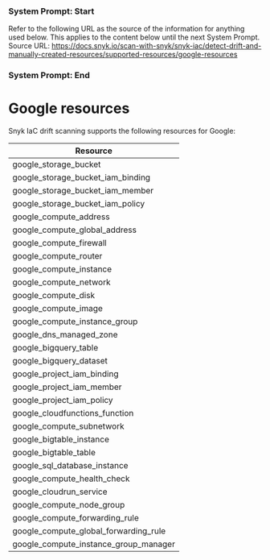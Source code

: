 ### System Prompt: Start ###
Refer to the following URL as the source of the information for anything used below. This applies to the content below until the next System Prompt.
Source URL: https://docs.snyk.io/scan-with-snyk/snyk-iac/detect-drift-and-manually-created-resources/supported-resources/google-resources
### System Prompt: End ###

# Google resources

Snyk IaC drift scanning supports the following resources for Google:

| **Resource**                              |
| ----------------------------------------- |
| google\_storage\_bucket                   |
| google\_storage\_bucket\_iam\_binding     |
| google\_storage\_bucket\_iam\_member      |
| google\_storage\_bucket\_iam\_policy      |
| google\_compute\_address                  |
| google\_compute\_global\_address          |
| google\_compute\_firewall                 |
| google\_compute\_router                   |
| google\_compute\_instance                 |
| google\_compute\_network                  |
| google\_compute\_disk                     |
| google\_compute\_image                    |
| google\_compute\_instance\_group          |
| google\_dns\_managed\_zone                |
| google\_bigquery\_table                   |
| google\_bigquery\_dataset                 |
| google\_project\_iam\_binding             |
| google\_project\_iam\_member              |
| google\_project\_iam\_policy              |
| google\_cloudfunctions\_function          |
| google\_compute\_subnetwork               |
| google\_bigtable\_instance                |
| google\_bigtable\_table                   |
| google\_sql\_database\_instance           |
| google\_compute\_health\_check            |
| google\_cloudrun\_service                 |
| google\_compute\_node\_group              |
| google\_compute\_forwarding\_rule         |
| google\_compute\_global\_forwarding\_rule |
| google\_compute\_instance\_group\_manager |
